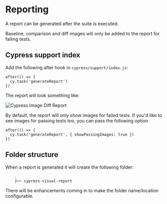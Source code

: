 # Reporting

A report can be generated after the suite is executed.

Baseline, comparison and diff images will only be added to the report for failing tests.

## Cypress support index

Add the following after hook in `cypress/support/index.js`:

```
after(() => {
  cy.task('generateReport')
})
```

The report will look something like:

![Cypress Image Diff Report](../report-example.png)

By default, the report will only show images for failed tests. If you'd like to see images for passing tests too, you can pass the following option


```
after(() => {
  cy.task('generateReport', { showPassingImages: true })
})
```

## Folder structure

When a report is generated it will create the following folder:

```
    .
    ├── cypress-visual-report
```

There will be enhancements coming in to make the folder name/location configurable.
